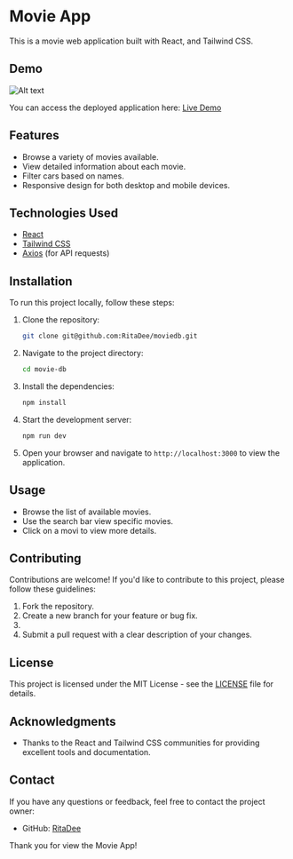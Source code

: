  # Movie App

This is a movie web application built with React, and Tailwind CSS.

## Demo
![Alt text](image.png)

You can access the deployed application here: [Live Demo]()

## Features

- Browse a variety of movies available.
- View detailed information about each movie.
- Filter cars based on names.
- Responsive design for both desktop and mobile devices.

## Technologies Used

- [React](https://react.dev/)
- [Tailwind CSS](https://tailwindcss.com/)
- [Axios](https://axios-http.com/) (for API requests)

## Installation

To run this project locally, follow these steps:

1. Clone the repository:

   ```bash
   git clone git@github.com:RitaDee/moviedb.git
   ```

2. Navigate to the project directory:

   ```bash
   cd movie-db
   ```

3. Install the dependencies:

   ```bash
   npm install
   ```

4. Start the development server:

   ```bash
   npm run dev
   ```

5. Open your browser and navigate to `http://localhost:3000` to view the application.

## Usage

- Browse the list of available movies.
- Use the search bar view specific movies.
- Click on a movi to view more details.

## Contributing

Contributions are welcome! If you'd like to contribute to this project, please follow these guidelines:

1. Fork the repository.
2. Create a new branch for your feature or bug fix.
3. 
4. Submit a pull request with a clear description of your changes.

## License

This project is licensed under the MIT License - see the [LICENSE](LICENSE) file for details.

## Acknowledgments

- Thanks to the React and Tailwind CSS communities for providing excellent tools and documentation.

## Contact

If you have any questions or feedback, feel free to contact the project owner:

- GitHub: [RitaDee](https://github.com/RitaDee)

Thank you for  view the Movie App!